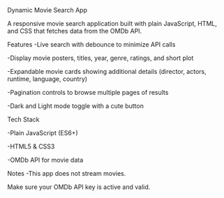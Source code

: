 Dynamic Movie Search App

A responsive movie search application built with plain JavaScript, HTML, and CSS that fetches data from the OMDb API.

Features
-Live search with debounce to minimize API calls

-Display movie posters, titles, year, genre, ratings, and short plot

-Expandable movie cards showing additional details (director, actors, runtime, language, country)

-Pagination controls to browse multiple pages of results

-Dark and Light mode toggle with a cute button


Tech Stack

-Plain JavaScript (ES6+)

-HTML5 & CSS3

-OMDb API for movie data

Notes
-This app does not stream movies.

Make sure your OMDb API key is active and valid.
